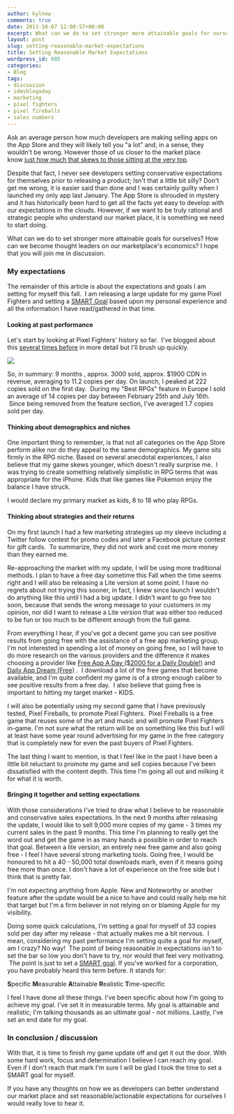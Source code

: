 ```yaml
---
author: kylnew
comments: true
date: 2011-10-07 12:00:57+00:00
excerpt: What can we do to set stronger more attainable goals for ourselves? How can we become thought leaders on our marketplace's economics? I hope that you will join me in discussion. The remainder of this article is about the expectations and goals I am setting for myself this fall.
layout: post
slug: setting-reasonable-market-expectations
title: Setting Reasonable Market Expectations
wordpress_id: 805
categories:
- Blog
tags:
- discussion
- idevblogaday
- marketing
- pixel fighters
- pixel fireballs
- sales numbers
---
```


Ask an average person how much developers are making selling apps on the App Store and they will likely tell you "a lot" and, in a sense, they wouldn't be wrong. However those of us closer to the market place know [just how much that skews to those sitting at the very top](http://www.streamingcolour.com/blog/2011/09/28/results-ios-game-revenue-survey/).

Despite that fact, I never see developers setting conservative expectations for themselves prior to releasing a product; Isn't that a little bit silly? Don't get me wrong, it is easier said than done and I was certainly guilty when I launched my only app last January. The App Store is shrouded in mystery and it has historically been hard to get all the facts yet easy to develop with our expectations in the clouds. However, if we want to be truly rational and strategic people who understand our market place, it is something we need to start doing.

What can we do to set stronger more attainable goals for ourselves? How can we become thought leaders on our marketplace's economics? I hope that you will join me in discussion.


### My expectations


The remainder of this article is about the expectations and goals I am setting for myself this fall.  I am releasing a large update for my game Pixel Fighters and setting a [SMART Goal](http://en.wikipedia.org/wiki/SMART_criteria) based upon my personal experience and all the information I have read/gathered in that time.


#### Looking at past performance


Let's start by looking at Pixel Fighters' history so far.  I've blogged about this [several times before](http://www.bitwit.ca/tag/sales-numbers/) in more detail but I'll brush up quickly.

[![](http://kylnew.com/wp-content/uploads/2011/10/SalesDatatoOct5.png)](http://kylnew.com/wp-content/uploads/2011/10/SalesDatatoOct5.png)

So, in summary: 9 months , approx. 3000 sold, approx. $1900 CDN in revenue, averaging to 11.2 copies per day. On launch, I peaked at 222 copies sold on the first day.  During my "Best RPGs" feature in Europe I sold an average of 14 copies per day between February 25th and July 16th.  Since being removed from the feature section, I've averaged 1.7 copies sold per day.


#### Thinking about demographics and niches


One important thing to remember, is that not all categories on the App Store perform alike nor do they appeal to the same demographics. My game sits firmly in the RPG niche. Based on several anecdotal experiences, I also believe that my game skews younger, which doesn't really surprise me.  I was trying to create something relatively simplistic in RPG terms that was appropriate for the iPhone. Kids that like games like Pokemon enjoy the balance I have struck.

I would declare my primary market as kids, 8 to 18 who play RPGs.


#### Thinking about strategies and their returns


On my first launch I had a few marketing strategies up my sleeve including a Twitter follow contest for promo codes and later a Facebook picture contest for gift cards.  To summarize, they did not work and cost me more money than they earned me.

Re-approaching the market with my update, I will be using more traditional methods. I plan to have a free day sometime this Fall when the time seems right and I will also be releasing a Lite version at some point. I have no regrets about not trying this sooner, in fact, I knew since launch I wouldn't do anything like this until I had a big update. I didn't want to go free too soon, because that sends the wrong message to your customers in my opinion, nor did I want to release a Lite version that was either too reduced to be fun or too much to be different enough from the full game.

From everything I hear, if you've got a decent game you can see positive results from going free with the assistance of a free app marketing group. I'm not interested in spending a lot of money on going free, so I will have to do more research on the various providers and the difference it makes choosing a provider like [Free App A Day ($2000 for a Daily Double!)](http://freeappaday.com/) and [Daily App Dream (Free)](http://www.dailyappdream.com/) .  I download a lot of the free games that become available, and I'm quite confident my game is of a strong enough caliber to see positive results from a free day.  I also believe that going free is important to hitting my target market - KIDS.

I will also be potentially using my second game that I have previously tested, Pixel Fireballs, to promote Pixel Fighters.  Pixel Fireballs is a free game that reuses some of the art and music and will promote Pixel Fighters in-game. I'm not sure what the return will be on something like this but I will at least have some year round advertising for my game in the free category that is completely new for even the past buyers of Pixel Fighters.

The last thing I want to mention, is that I feel like in the past I have been a little bit reluctant to promote my game and sell copies because I've been dissatisfied with the content depth. This time I'm going all out and milking it for what it is worth.


#### Bringing it together and setting expectations


With those considerations I've tried to draw what I believe to be reasonable and conservative sales expectations. In the next 9 months after releasing the update, I would like to sell 9,000 more copies of my game - 3 times my current sales in the past 9 months. This time I'm planning to really get the word out and get the game in as many hands a possible in order to reach that goal. Between a lite version, an entirely new free game and also going free - I feel I have several strong marketing tools. Going free, I would be honoured to hit a 40 - 50,000 total downloads mark, even if it means going free more than once. I don't have a lot of experience on the free side but I think that is pretty fair.

I'm not expecting anything from Apple. New and Noteworthy or another feature after the update would be a nice to have and could really help me hit that target but I'm a firm believer in not relying on or blaming Apple for my visibility.

Doing some quick calculations, I'm setting a goal for myself of 33 copies sold per day after my release - that actually makes me a bit nervous.  I mean, considering my past performance I'm setting quite a goal for myself, am I crazy? No way!  The point of being reasonable in expectations isn't to set the bar so low you don't have to try, nor would that feel very motivating.  The point is just to set a [SMART goal](http://en.wikipedia.org/wiki/SMART_criteria). If you've worked for a corporation, you have probably heard this term before. It stands for:


**S**pecific
**M**easurable
**A**ttainable
**R**ealistic
**T**ime-specific




I feel I have done all these things. I've been specific about how I'm going to achieve my goal. I've set it in measurable terms. My goal is attainable and realistic; I'm talking thousands as an ultimate goal - not millions. Lastly, I've set an end date for my goal.


### In conclusion / discussion


With that, it is time to finish my game update off and get it out the door. With some hard work, focus and determination I believe I can reach my goal. Even if I don't reach that mark I'm sure I will be glad I took the time to set a SMART goal for myself.

If you have any thoughts on how we as developers can better understand our market place and set reasonable/actionable expectations for ourselves I would really love to hear it.
